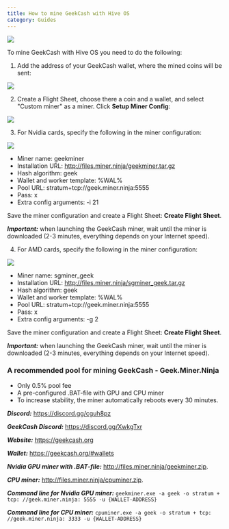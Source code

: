 ```yaml
---
title: How to mine GeekCash with Hive OS
category: Guides
---
```


<img src="https://images.golos.io/DQmdua5LfZqEeuho8faPdsh2qt5WtzR57Yr9EXLnAY9L8bo/image.png">

To mine GeekCash with Hive OS you need to do the following:
1. Add the address of your GeekCash wallet, where the mined coins will be sent:
<img src="https://images.golos.io/DQmZworYwjUqAuhXi9pTqV5aiuZLxK2Cho5jMjdjagwvn9L/image.png">

2. Create a Flight Sheet, choose there a coin and a wallet, and select "Custom miner" as a miner. Click **Setup Miner Config**:
<img src="https://images.golos.io/DQmV2xvAt1FkDAGa5gG86aNU4Eit4JD5z8y3qYAwQ5Qvi7U/image.png">

3. For Nvidia cards, specify the following in the miner configuration:
<img src="https://images.golos.io/DQmae8Gsror11SpLWAxPjdFcbMnJTxmE3bkE82HNZHFd3e6/image.png">

- Miner name: geekminer
- Installation URL: http://files.miner.ninja/geekminer.tar.gz
- Hash algorithm: geek
- Wallet and worker template: %WAL%
- Pool URL: stratum+tcp://geek.miner.ninja:5555
- Pass: x
- Extra config arguments: -i 21

Save the miner configuration and create a Flight Sheet: **Create Flight Sheet**.

***Important:*** when launching the GeekCash miner, wait until the miner is downloaded (2-3 minutes, everything depends on your Internet speed).

4. For AMD cards, specify the following in the miner configuration:
<img src="https://images.golos.io/DQmTnMKg6E3TToA3cdsNPTX5DcbWoU33eygUkogBRqqcE3n/image.png">

- Miner name: sgminer_geek
- Installation URL: http://files.miner.ninja/sgminer_geek.tar.gz
- Hash algorithm: geek
- Wallet and worker template: %WAL%
- Pool URL: stratum+tcp://geek.miner.ninja:5555
- Pass: x
- Extra config arguments: -g 2

Save the miner configuration and create a Flight Sheet: **Create Flight Sheet**.

***Important:*** when launching the GeekCash miner, wait until the miner is downloaded (2-3 minutes, everything depends on your Internet speed).

### A recommended pool for mining GeekCash - Geek.Miner.Ninja
- Only 0.5% pool fee
- A pre-configured .BAT-file with GPU and CPU miner
- To increase stability, the miner automatically reboots every 30 minutes.

***Discord:*** https://discord.gg/cguh8pz

***GeekCash Discord:*** https://discord.gg/XwkgTxr

***Website:*** https://geekcash.org

***Wallet:*** https://geekcash.org/#wallets

***Nvidia GPU miner with .BAT-file:*** http://files.miner.ninja/geekminer.zip.

***CPU miner:*** http://files.miner.ninja/cpuminer.zip.

***Command line for Nvidia GPU miner:*** `geekminer.exe -a geek -o stratum + tcp: //geek.miner.ninja: 5555 -u {WALLET-ADDRESS}`

***Command line for CPU miner:***
`cpuminer.exe -a geek -o stratum + tcp: //geek.miner.ninja: 3333 -u {WALLET-ADDRESS}`
